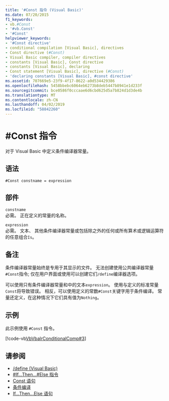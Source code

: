 ```yaml
---
title: '#Const 指令 (Visual Basic)'
ms.date: 07/20/2015
f1_keywords:
- vb.#Const
- '#vb.Const'
- '#Const'
helpviewer_keywords:
- '#Const directive'
- conditional compilation [Visual Basic], directives
- Const directive (#Const)
- Visual Basic compiler, compiler directives
- constants [Visual Basic], Const directive
- constants [Visual Basic], declaring
- Const statement [Visual Basic], directive (#Const)
- 'declaring constants [Visual Basic], #const directive'
ms.assetid: 707669e5-23f9-4f17-8622-a0d534429386
ms.openlocfilehash: 5458bbebc6064eb6273b8deb5447b8941e1d233f
ms.sourcegitcommit: bce0586f0cccaae6d6cbd625d5a7b824d1d3de4b
ms.translationtype: MT
ms.contentlocale: zh-CN
ms.lasthandoff: 04/02/2019
ms.locfileid: "58842260"
---
```

# <a name="const-directive"></a>#Const 指令
对于 Visual Basic 中定义条件编译器常量。  
  
## <a name="syntax"></a>语法  
  
```  
#Const constname = expression  
```  
  
## <a name="parts"></a>部件  
 `constname`  
 必需。 正在定义的常量的名称。  
  
 `expression`  
 必需。 文本、 其他条件编译器常量或包括除之外的任何或所有算术或逻辑运算符的任意组合`Is`。  
  
## <a name="remarks"></a>备注  
 条件编译器常量始终是专用于其显示的文件。 无法创建使用公共编译器常量`#Const`指令; 仅在用户界面或使用可以创建它们`/define`编译器选项。  
  
 可以使用只有条件编译器常量和中的文本`expression`。 使用与定义的标准常量`Const`将导致错误。 相反，可以使用定义的常数`#Const`关键字用于条件编译。 常量还定义，在这种情况下它们具有值为`Nothing`。  
  
## <a name="example"></a>示例  
 此示例使用 `#Const` 指令。  
  
 [!code-vb[VbVbalrConditionalComp#3](~/samples/snippets/visualbasic/VS_Snippets_VBCSharp/VbVbalrConditionalComp/VB/Class1.vb#3)]  
  
## <a name="see-also"></a>请参阅

- [/define (Visual Basic)](../../../visual-basic/reference/command-line-compiler/define.md)
- [#If...Then...#Else 指令](../../../visual-basic/language-reference/directives/if-then-else-directives.md)
- [Const 语句](../../../visual-basic/language-reference/statements/const-statement.md)
- [条件编译](../../../visual-basic/programming-guide/program-structure/conditional-compilation.md)
- [If...Then...Else 语句](../../../visual-basic/language-reference/statements/if-then-else-statement.md)
